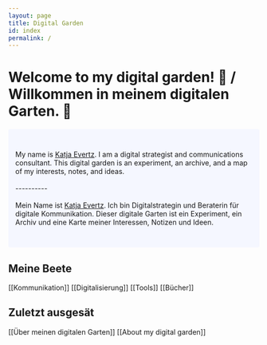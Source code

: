 ```yaml
---
layout: page
title: Digital Garden
id: index
permalink: /
---
```


# Welcome to my digital garden! 🌱 / Willkommen in meinem digitalen Garten. 🌱

<p style="padding: 3em 1em; background: #f5f7ff; border-radius: 4px;">
  My name is <a href="https://www.katjaevertz.de">Katja Evertz</a>. I am a digital strategist and communications consultant. This digital garden is an experiment, an archive, and a map of my interests, notes, and ideas.<br><br>
  ----------<br><br>
  Mein Name ist <a href="https://www.katjaevertz.de">Katja Evertz</a>. Ich bin Digitalstrategin und Beraterin für digitale Kommunikation. Dieser digitale Garten ist ein Experiment, ein Archiv und eine Karte meiner Interessen, Notizen und Ideen.
</p>

## Meine Beete
[[Kommunikation]]
[[Digitalisierung]]
[[Tools]]
[[Bücher]]

## Zuletzt ausgesät
[[Über meinen digitalen Garten]]
[[About my digital garden]]


